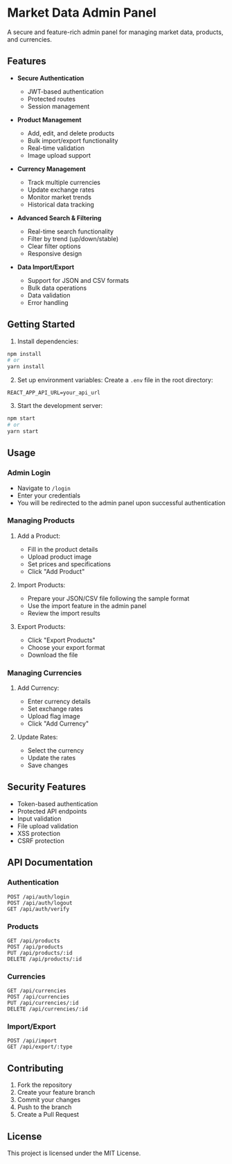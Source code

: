 # Market Data Admin Panel

A secure and feature-rich admin panel for managing market data, products, and currencies.

## Features

- **Secure Authentication**
  - JWT-based authentication
  - Protected routes
  - Session management

- **Product Management**
  - Add, edit, and delete products
  - Bulk import/export functionality
  - Real-time validation
  - Image upload support

- **Currency Management**
  - Track multiple currencies
  - Update exchange rates
  - Monitor market trends
  - Historical data tracking

- **Advanced Search & Filtering**
  - Real-time search functionality
  - Filter by trend (up/down/stable)
  - Clear filter options
  - Responsive design

- **Data Import/Export**
  - Support for JSON and CSV formats
  - Bulk data operations
  - Data validation
  - Error handling

## Getting Started

1. Install dependencies:
```bash
npm install
# or
yarn install
```

2. Set up environment variables:
Create a `.env` file in the root directory:
```env
REACT_APP_API_URL=your_api_url
```

3. Start the development server:
```bash
npm start
# or
yarn start
```

## Usage

### Admin Login
- Navigate to `/login`
- Enter your credentials
- You will be redirected to the admin panel upon successful authentication

### Managing Products
1. Add a Product:
   - Fill in the product details
   - Upload product image
   - Set prices and specifications
   - Click "Add Product"

2. Import Products:
   - Prepare your JSON/CSV file following the sample format
   - Use the import feature in the admin panel
   - Review the import results

3. Export Products:
   - Click "Export Products"
   - Choose your export format
   - Download the file

### Managing Currencies
1. Add Currency:
   - Enter currency details
   - Set exchange rates
   - Upload flag image
   - Click "Add Currency"

2. Update Rates:
   - Select the currency
   - Update the rates
   - Save changes

## Security Features

- Token-based authentication
- Protected API endpoints
- Input validation
- File upload validation
- XSS protection
- CSRF protection

## API Documentation

### Authentication
```
POST /api/auth/login
POST /api/auth/logout
GET /api/auth/verify
```

### Products
```
GET /api/products
POST /api/products
PUT /api/products/:id
DELETE /api/products/:id
```

### Currencies
```
GET /api/currencies
POST /api/currencies
PUT /api/currencies/:id
DELETE /api/currencies/:id
```

### Import/Export
```
POST /api/import
GET /api/export/:type
```

## Contributing

1. Fork the repository
2. Create your feature branch
3. Commit your changes
4. Push to the branch
5. Create a Pull Request

## License

This project is licensed under the MIT License.